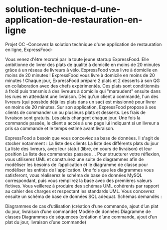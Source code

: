# solution-technique-d-une-application-de-restauration-en-ligne
Projet OC -Concevez la solution technique d'une application de restauration en ligne, ExpressFood-


Vous venez d'être recruté par la toute jeune startup ExpressFood. Elle ambitionne de livrer des plats de qualité à domicile en moins de 20 minutes grâce à un réseau de livreurs à vélo.
ExpressFood vous livre à domicile en moins de 20 minutes !
ExpressFood vous livre à domicile en moins de 20 minutes !
Chaque jour, ExpressFood prépare 2 plats et 2 desserts à son QG en collaboration avec des chefs expérimentés. Ces plats sont conditionnés à froid puis transmis à des livreurs à domicile qui "maraudent" ensuite dans les rues en attendant une livraison. Dès qu'un client a commandé, l'un des livreurs (qui possède déjà les plats dans un sac) est missionné pour livrer en moins de 20 minutes.
Sur son application, ExpressFood propose à ses clients de commander un ou plusieurs plats et desserts. Les frais de livraison sont gratuits. Les plats changent chaque jour.
Une fois la commande passée, le client a accès à une page lui indiquant si un livreur a pris sa commande et le temps estimé avant livraison.

ExpressFood a besoin que vous conceviez sa base de données. Il s'agit de stocker notamment :
La liste des clients
La liste des différents plats du jour
La liste des livreurs, avec leur statut (libre, en cours de livraison) et leur position
La liste des commandes passées
...
Pour structurer votre réflexion, vous utiliserez UML et construirez une suite de diagrammes afin de modéliser les besoins de l’application et le diagramme de classe pour modéliser les entités de l'application. Une fois que les diagrammes vous satisferont, vous réaliserez le schéma de base de données MySQL correspondant, puis vous remplirez la base avec des premières valeurs fictives.
Vous veillerez à produire des schémas UML cohérents par rapport au cahier des charges et respectant les standards UML. Vous concevrez ensuite un schéma de base de données SQL adéquat.
Schémas demandés :

Diagrammes de cas d’utilisation (création d’une commande, ajout d’un plat du jour, livraison d’une commande)
Modèle de données
Diagramme de classes
Diagrammes de séquences (création d’une commande, ajout d’un plat du jour, livraison d’une commande)
